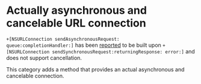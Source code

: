 Actually asynchronous and cancelable URL connection
=======================

`+[NSURLConnection sendAsynchronousRequest:                          queue:completionHandler:]` has been [reported](https://twitter.com/landonfuller/status/375403178206171137) to be built upon `+[NSURLConnection sendSynchronousRequest:returningResponse: error:]` and does not support cancellation.

This category adds a method that provides an actual asynchronous and cancelable connection. 
